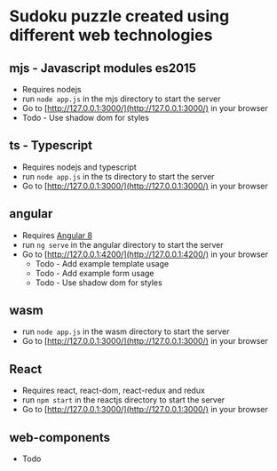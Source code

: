 # Sudoku puzzle created using different web technologies

## mjs - Javascript modules es2015

* Requires nodejs
* run `node app.js` in the mjs directory to start the server
* Go to [http://127.0.0.1:3000/](http://127.0.0.1:3000/) in your browser
* Todo - Use shadow dom for styles

## ts - Typescript

* Requires nodejs and typescript
* run `node app.js` in the ts directory to start the server
* Go to [http://127.0.0.1:3000/](http://127.0.0.1:3000/) in your browser

## angular

* Requires [Angular 8](https://angular.io/)
* run `ng serve` in the angular directory to start the server
* Go to [http://127.0.0.1:4200/](http://127.0.0.1:4200/) in your browser
  * Todo - Add example template usage
  * Todo - Add example form usage
  * Todo - Use shadow dom for styles

## wasm

* run `node app.js` in the wasm directory to start the server
* Go to [http://127.0.0.1:3000/](http://127.0.0.1:3000/) in your browser

## React

* Requires react, react-dom, react-redux and redux
* run `npm start` in the reactjs directory to start the server
* Go to [http://127.0.0.1:3000/](http://127.0.0.1:3000/) in your browser

## web-components

* Todo
